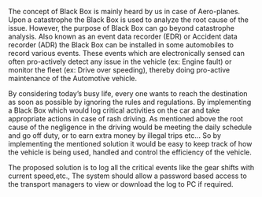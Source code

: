The concept of Black Box is mainly heard by us in case of Aero-planes. Upon a catastrophe the Black Box is used to analyze the root cause of the issue. However, the purpose of Black Box can go beyond catastrophe analysis. Also known as an event data recorder (EDR) or Accident data recorder (ADR) the Black Box can be installed in some automobiles to record various events. These events which are electronically sensed can often pro-actively detect any issue in the vehicle (ex: Engine fault) or monitor the fleet (ex: Drive over speeding), thereby doing pro-active maintenance of the Automotive vehicle.

By considering today’s busy life, every one wants to reach the destination as soon as possible by ignoring the rules and regulations. By implementing a Black Box which would log critical activities on the car and take appropriate actions in case of rash driving. As mentioned above the root cause of the negligence in the driving would be meeting the daily schedule and go off duty, or to earn extra money by illegal trips etc… So by implementing the mentioned solution it would be easy to keep track of how the vehicle is being used, handled and control the efficiency of the vehicle.

The proposed solution is to log all the critical events like the gear shifts with current speed,etc., The system should allow a password based access to the transport managers to view or download the log to PC if required.
